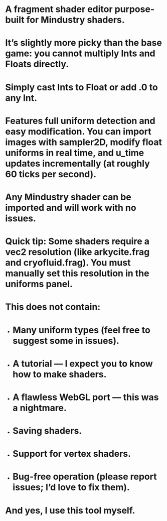 # A fragment shader editor purpose-built for Mindustry shaders.

# 

# It’s slightly more picky than the base game: you cannot multiply Ints and Floats directly.

# Simply cast Ints to Float or add .0 to any Int.

# 

# Features full uniform detection and easy modification. You can import images with sampler2D, modify float uniforms in real time, and u\_time updates incrementally (at roughly 60 ticks per second).

# 

# Any Mindustry shader can be imported and will work with no issues.

# 

# Quick tip: Some shaders require a vec2 resolution (like arkycite.frag and cryofluid.frag). You must manually set this resolution in the uniforms panel.

# 

# This does not contain:

# 

* # Many uniform types (feel free to suggest some in issues).

# 

* # A tutorial — I expect you to know how to make shaders.

# 

* # A flawless WebGL port — this was a nightmare.

# 

* # Saving shaders.

# 

* # Support for vertex shaders.

# 

* # Bug-free operation (please report issues; I’d love to fix them).

# 

# And yes, I use this tool myself.

